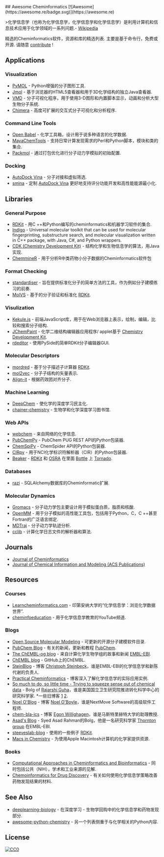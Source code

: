 <div class="github-widget" data-repo="hsiaoyi0504/awesome-cheminformatics"></div>
## Awesome Cheminformatics [![Awesome](https://awesome.re/badge.svg)](https://awesome.re)

&gt;化学信息学（也称为化学信息学，化学信息学和化学信息学）是利用计算机和信息技术应用于化学领域的一系列问题.- [Wikipedia](https://en.wikipedia.org/wiki/Cheminformatics)

 精选的Cheminformatics软件，资源和库的精选列表.  主要是基于命令行，免费或开源.  请随意 [contribute](https://github.com/hsiaoyi0504/awesome-cheminformatics/blob/master/CONTRIBUTING.md) !



## Applications

<a id="app-visualization"></a>
### Visualization

* [PyMOL](https://sourceforge.net/projects/pymol/) -  Python增强的分子图形工具.
* [Jmol](http://jmol.sourceforge.net/) - 基于浏览器的HTML5查看器和用于3D化学结构的独立Java查看器.
* [VMD](http://www.ks.uiuc.edu/Research/vmd/) - 分子可视化程序，用于使用3-D图形和内置脚本显示，动画和分析大型生物分子系统.
* [Chimera](https://www.cgl.ucsf.edu/chimera/) - 高度可扩展的交互式分子可视化和分析程序.

<a id="app-cmd"></a>
### Command Line Tools

* [Open Babel](http://openbabel.org/wiki/Main_Page) - 化学工具箱，设计用于说多种语言的化学数据.
* [MayaChemTools](http://www.mayachemtools.org/index.html) - 支持日常计算发现需求的Perl和Python脚本，模块和类的集合.
* [Packmol](http://m3g.iqm.unicamp.br/packmol/home.shtml) - 通过打包优化进行分子动力学模拟的初始配置.

<a id="app-docking"></a>
### Docking

* [AutoDock Vina](http://vina.scripps.edu/) - 分子对接和虚拟筛选.
* [smina](https://sourceforge.net/projects/smina/) - 定制 [AutoDock Vina](http://vina.scripps.edu/) 更好地支持评分功能开发和高性能能源最小化.

## Libraries

<a id="lib-general"></a>
### General Purpose

* [RDKit](http://www.rdkit.org/) - 用C ++和Python编写的cheminformatics和机器学习软件的集合.
* [Indigo](https://github.com/epam/Indigo) - Universal molecular toolkit that can be used for molecular fingerprinting, substructure search, and molecular visualization written in C++ package, with Java, C#, and Python wrappers.
* [CDK (Chemistry Development Kit)](https://sourceforge.net/projects/cdk/) - 结构化学和生物信息学的算法，用Java实现.
* [ChemmineR](https://www.bioconductor.org/packages/release/bioc/vignettes/ChemmineR/inst/doc/ChemmineR.html) - 用于分析R中类药物小分子数据的Cheminformatics软件包

<a id="lib-format"></a>
### Format Checking

* [standardiser](https://wwwdev.ebi.ac.uk/chembl/extra/francis/standardiser/) - 旨在提供标准化分子的简单方法的工具，作为例如分子建模练习的前奏.
* [MolVS](https://github.com/mcs07/MolVS) - 基于的分子验证和标准化 [RDKit](http://www.rdkit.org/).

<a id="lib-visualization"></a>
### Visulization

* [Kekule.js](http://partridgejiang.github.io/Kekule.js/) - 前端JavaScript库，用于在Web浏览器上表示，绘制，编辑，比较和搜索分子结构.
* [JChemPaint](https://github.com/JChemPaint/jchempaint) - 化学二维结构编辑器应用程序/ applet基于 [Chemistry Development Kit](https://sourceforge.net/projects/cdk/).
* [rdeditor](https://github.com/EBjerrum/rdeditor) - 使用PySide的简单RDKit分子编辑器GUI.

<a id="lib-des"></a>
### Molecular Descriptors

* [mordred](https://github.com/mordred-descriptor/mordred) - 基于分子描述子计算器 [RDKit](http://www.rdkit.org/).
* [mol2vec](https://github.com/samoturk/mol2vec) - 分子子结构的矢量表示.
* [Align-it](http://silicos-it.be.s3-website-eu-west-1.amazonaws.com/software/align-it/1.0.4/align-it.html#alignit-generating-pharmacophore-points) - 根据药效团对齐分子.

<a id="lib-ml"></a>
### Machine Learning

* [DeepChem](https://github.com/deepchem/deepchem) - 使化学的深度学习民主化.
* [chainer-chemistry](https://github.com/pfnet-research/chainer-chemistry) - 生物学和化学深度学习图书馆.

<a id="lib-web"></a>
### Web APIs

* [webchem](https://github.com/ropensci/webchem) - 来自网络的化学信息.
* [PubChemPy](http://pubchempy.readthedocs.io) -  PubChem PUG REST API的Python包装器.
* [ChemSpiPy](http://chemspipy.readthedocs.org) -  ChemSpider API的Python包装器.
* [CIRpy](http://cirpy.readthedocs.org/) - 用于NCI化学​​标识符解析器（CIR）的Python包装器.
* [Beaker](https://github.com/chembl/chembl_beaker) - [RDKit](http://www.rdkit.org/) 和 [OSRA](https://cactus.nci.nih.gov/osra/) 在里面 [Bottle](http://bottlepy.org/docs/dev/) 上 [Tornado](http://www.tornadoweb.org/en/stable/).

<a id="lib-db"></a>
### Databases

* [razi](https://github.com/rvianello/razi) -  SQLAlchemy数据库的Cheminformatic扩展.

<a id="lib-md"></a>
### Molecular Dynamics

* [Gromacs](http://www.gromacs.org/) - 分子动力学包主要设计用于模拟蛋白质，脂质和核酸.
* [OpenMM](http://openmm.org/) - 用于分子模拟的高性能工具包，包括用于Python，C，C ++甚至Fortran的广泛语言绑定.
* [MDTraj](https://github.com/mdtraj/mdtraj) - 分子动力学轨迹分析.
* [cclib](https://github.com/cclib/cclib) - 计算化学日志文件的解析器和算法.

## Journals

* [Journal of Cheminformatics](https://jcheminf.biomedcentral.com/)
* [Journal of Chemical Information and Modeling (ACS Publications)](https://pubs.acs.org/journal/jcisd8)

## Resources

### Courses

* [Learncheminformatics.com](http://learncheminformatics.com/) - 印第安纳大学的“化学信息学：浏览化学数据世界”.
* [cheminfoeducation](https://www.youtube.com/user/cheminfoeducation/videos) - 用于化学信息学教育的YouTube频道.

### Blogs

* [Open Source Molecular Modeling](https://opensourcemolecularmodeling.github.io/README.html) - 可更新的开源分子建模软件目录.
* [PubChem Blog](https://pubchemblog.ncbi.nlm.nih.gov/) - 有关的新闻，更新和教程 [PubChem](https://pubchem.ncbi.nlm.nih.gov/).
* [The ChEMBL-og blog](http://chembl.blogspot.tw/) - 来自计算化学生物学组的故事和新闻 [EMBL-EBI](https://www.ebi.ac.uk/).
* [ChEMBL blog](http://chembl.github.io/) -  GitHub上的ChEMBL.
* [SteinBlog](http://www.steinbeck-molecular.de/steinblog/) - 博客 [Christoph Steinbeck](http://www.steinbeck-molecular.de/steinblog/index.php/about/)，谁是EMBL-EBI的化学信息学和新陈代谢的负责人.
* [Practical Cheminformatics](http://practicalcheminformatics.blogspot.com/) - 博客深入了解化学信息学的实际应用实例.
* [So much to do, so little time - Trying to squeeze sense out of chemical data](http://blog.rguha.net/) -  Bolg of [Rajarshi Guha](http://blog.rguha.net/?page_id=8)，谁是美国国立卫生研究院推进转化科学中心的研究科学家.
 *一些旧博客 [1](https://rguha.wordpress.com/) [2](http://www.rguha.net/index.html).
* [Noel O'Blog](http://baoilleach.blogspot.tw/) - 博客 [Noel O'Boyle](https://www.redbrick.dcu.ie/~noel/)，谁是NextMove Software的高级软件工程师.
* [chem-bla-ics](http://chem-bla-ics.blogspot.tw/) - 博客 [Egon Willighagen](http://egonw.github.io/)，谁是马斯特里赫特大学的助理教授.
* [Asad's Blog](https://chembioinfo.com/) -  Syed Asad Rahman的Bolg，他是一名研究科学家 [Thornton group](http://www.ebi.ac.uk/research/thornton) 在EMBL-EBI.
* [steeveslab-blog](http://asteeves.github.io/) - 使用的一些例子 [RDKit](http://www.rdkit.org/).
* [Macs in Chemistry](http://www.macinchem.org/) - 为使用Apple Macintosh计算机的化学家提供资源.

### Books

* [Computational Approaches in Cheminformatics and Bioinformatics](https://books.google.com/books/about/Computational_Approaches_in_Cheminformat.html?id=bLqV4rYQoYsC) - 同时包括公共（NIH），学术和工业来源的见解.
* [Chemoinformatics for Drug Discovery](https://onlinelibrary.wiley.com/doi/book/10.1002/9781118742785) - 有关如何使用化学信息学策略改善药物发现结果的材料.

<a id="see-also"></a>
## See Also

* [deeplearning-biology](https://github.com/hussius/deeplearning-biology#chemoinformatics-and-drug-discovery-) - 在深度学习 - 生物学回购中的化学信息学和药物发现部分.
* [awesome-python-chemistry](https://github.com/lmmentel/awesome-python-chemistry) - 另一个列表侧重于与化学相关的Python内容.

## License

[![CC0](http://mirrors.creativecommons.org/presskit/buttons/88x31/svg/cc-zero.svg)](https://creativecommons.org/publicdomain/zero/1.0/)
